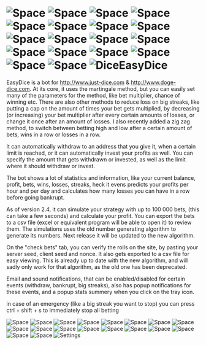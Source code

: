 ![Space](http://s9.postimg.org/a6u7hrql7/space.png) ![Space](http://s9.postimg.org/a6u7hrql7/space.png) ![Space](http://s9.postimg.org/a6u7hrql7/space.png) ![Space](http://s9.postimg.org/a6u7hrql7/space.png) ![Space](http://s9.postimg.org/a6u7hrql7/space.png) ![Space](http://s9.postimg.org/a6u7hrql7/space.png) ![Space](http://s9.postimg.org/a6u7hrql7/space.png) ![Space](http://s9.postimg.org/a6u7hrql7/space.png) ![Space](http://s9.postimg.org/a6u7hrql7/space.png) ![Space](http://s9.postimg.org/a6u7hrql7/space.png) ![Space](http://s9.postimg.org/a6u7hrql7/space.png) ![Space](http://s9.postimg.org/a6u7hrql7/space.png) ![Space](http://s9.postimg.org/a6u7hrql7/space.png) ![Space](http://s9.postimg.org/a6u7hrql7/space.png) ![Space](http://s9.postimg.org/a6u7hrql7/space.png) ![Space](http://s9.postimg.org/a6u7hrql7/space.png) ![Space](http://s9.postimg.org/a6u7hrql7/space.png) ![Space](http://s9.postimg.org/a6u7hrql7/space.png) ![Dice](http://s28.postimg.org/74k0t526x/dice.png)EasyDice 
=========




EasyDice is a bot for http://www.just-dice.com
 & http://www.doge-dice.com. At its core, it uses the martingale method, but 
you can easily set many of the parameters for the method, like bet multiplier, chance of winning etc. There are also other 
methods to reduce loss on big streaks, like putting a cap on the amount of times your bet gets multiplied, by decreasing (or 
increasing) your bet multiplier after every certain amounts of losses, or change it once after an amount of losses. I also 
recently added a zig zag method, to switch between betting high and low after a certain amount of bets, wins in a row or 
losses in a row.

It can automatically withdraw to an address that you give it, when a certain limit is reached, or it can automatically invest 
your profits as well. You can specify the amount that gets withdrawn or invested, as well as the limit where it should 
withdraw or invest.

The bot shows a lot of statistics and information, like your current balance, profit, bets, wins, losses, streaks, heck it 
evens predicts your profits per hour and per day and calculates how many losses you can have in a row before going bankrupt.

As of version 2.4, it can simulate your strategy with up to 100 000 bets, (this can take a few seconds) and calculate your 
profit. You can export the bets to a csv file (excel or equivalent program will be able to open it) to review them. The 
simulations uses the old number generating algorithm to generate its numbers. Next release it will be updated to the new 
algorithm.

On the "check bets" tab, you can verify the rolls on the site, by pasting your server seed, client seed and nonce. It also 
gets exported to a csv file for easy viewing. This is already up to date with the new algorithm, and will sadly only work for 
that algorithm, as the old one has been deprecated. 

Email and sound notifications, that can be enabled/disabled for certain events (withdraw, bankrupt, big streaks), also has 
popup notifications for these events, and a popup stats summery when you click on the tray icon.

in case of an emergency (like a big streak you want to stop) you can press ctrl + shift + s to immediately stop all betting

![Space](http://s9.postimg.org/a6u7hrql7/space.png) ![Space](http://s9.postimg.org/a6u7hrql7/space.png) ![Space](http://s9.postimg.org/a6u7hrql7/space.png) ![Space](http://s9.postimg.org/a6u7hrql7/space.png) ![Space](http://s9.postimg.org/a6u7hrql7/space.png) ![Space](http://s9.postimg.org/a6u7hrql7/space.png) ![Space](http://s9.postimg.org/a6u7hrql7/space.png) ![Space](http://s9.postimg.org/a6u7hrql7/space.png) ![Space](http://s9.postimg.org/a6u7hrql7/space.png) ![Space](http://s9.postimg.org/a6u7hrql7/space.png) ![Space](http://s9.postimg.org/a6u7hrql7/space.png) ![Space](http://s9.postimg.org/a6u7hrql7/space.png) ![Space](http://s9.postimg.org/a6u7hrql7/space.png) ![Space](http://s9.postimg.org/a6u7hrql7/space.png) ![Space](http://s9.postimg.org/a6u7hrql7/space.png) ![Space](http://s9.postimg.org/a6u7hrql7/space.png) ![Space](http://s9.postimg.org/a6u7hrql7/space.png) ![Space](http://s9.postimg.org/a6u7hrql7/space.png) ![Settings](http://s1.postimg.org/vvtcvdjm7/settings.png) 

